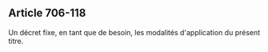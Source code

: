 Article 706-118
----
Un décret fixe, en tant que de besoin, les modalités d'application du présent
titre.
